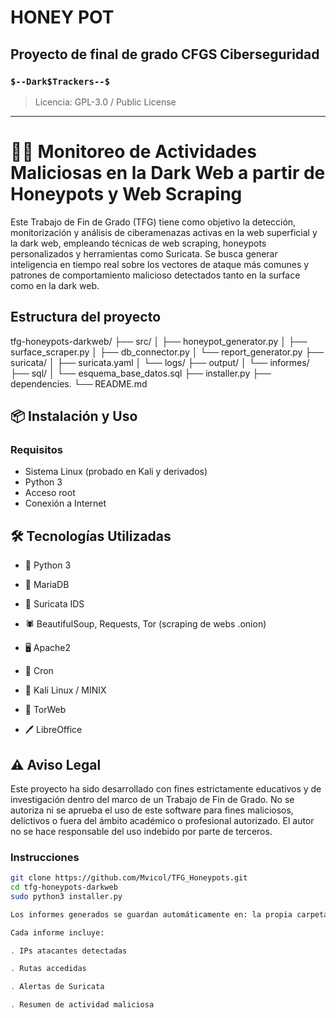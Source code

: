 # HONEY POT

## Proyecto de final de grado CFGS Ciberseguridad

### `$--Dark$Trackers--$`

> Licencia: GPL-3.0 / Public License

---
# 🕵️‍♂️ Monitoreo de Actividades Maliciosas en la Dark Web a partir de Honeypots y Web Scraping

Este Trabajo de Fin de Grado (TFG) tiene como objetivo la detección, monitorización y análisis de ciberamenazas activas en la web superficial y la dark web, empleando técnicas de web scraping, honeypots personalizados y herramientas como Suricata. Se busca generar inteligencia en tiempo real sobre los vectores de ataque más comunes y patrones de comportamiento malicioso detectados tanto en la surface como en la dark web.

## Estructura del proyecto

tfg-honeypots-darkweb/
├── src/
│   ├── honeypot_generator.py
│   ├── surface_scraper.py
│   ├── db_connector.py
│   └── report_generator.py
├── suricata/
│   ├── suricata.yaml
│   └── logs/
├── output/
│   └── informes/
├── sql/
│   └── esquema_base_datos.sql
├── installer.py
├── dependencies.
└── README.md

## 📦 Instalación y Uso


### Requisitos

- Sistema Linux (probado en Kali y derivados)
- Python 3
- Acceso root
- Conexión a Internet

## 🛠️ Tecnologías Utilizadas

- 🐍 Python 3

- 🐬 MariaDB

- 🧰 Suricata IDS

- 🕷️ BeautifulSoup, Requests, Tor (scraping de webs .onion)

- 🖥️ Apache2

- 🔁 Cron

- 🐧 Kali Linux / MINIX

- 🧅 TorWeb

-  🖊️ LibreOffice


## ⚠️ Aviso Legal

Este proyecto ha sido desarrollado con fines estrictamente educativos y de investigación dentro del marco de un Trabajo de Fin de Grado. No se autoriza ni se aprueba el uso de este software para fines maliciosos, delictivos o fuera del ámbito académico o profesional autorizado. El autor no se hace responsable del uso indebido por parte de terceros.

### Instrucciones

```bash
git clone https://github.com/Mvicol/TFG_Honeypots.git
cd tfg-honeypots-darkweb
sudo python3 installer.py

Los informes generados se guardan automáticamente en: la propia carpeta de Informes

Cada informe incluye:

. IPs atacantes detectadas

. Rutas accedidas

. Alertas de Suricata

. Resumen de actividad maliciosa
